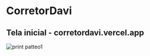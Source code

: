 # CorretorDavi
 
<h2>Tela inicial - corretordavi.vercel.app</h2>

![print patteo1](https://user-images.githubusercontent.com/84277434/153417655-f78d40e3-4ec6-4b4a-b145-02d3c70c57bb.png)
